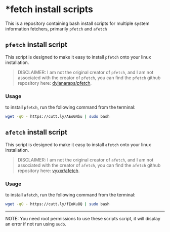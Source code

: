 # *fetch install scripts
This is a repository containing bash install scripts for multiple system information fetchers, primarily `pfetch` and `afetch`

## `pfetch` install script
This script is designed to make it easy to install `pfetch` onto your linux installation.

> DISCLAIMER: I am not the original creator of `pfetch`, and I am not associated with the creator of `pfetch`, you can find the `pfetch` github repository here: [dylanaraps/pfetch](https://www.github.com/dylanaraps/pfetch).

### Usage
to install `pfetch`, run the following command from the terminal:

```bash
wget -qO - https://cutt.ly/AEoGNbu | sudo bash
```

## `afetch` install script
This script is designed to make it easy to install `afetch` onto your linux installation.

> DISCLAIMER: I am not the original creator of `afetch`, and I am not associated with the creator of `afetch`, you can find the `afetch` github repository here: [vyxxr/afetch](https://www.github.com/vyxxr/afetch).

### Usage
to install `afetch`, run the following command from the terminal:

```bash
wget -qO - https://cutt.ly/fEoKu8Q | sudo bash
```
---
NOTE: You need root permissions to use these scripts script, it will display an error if not run using `sudo`.

